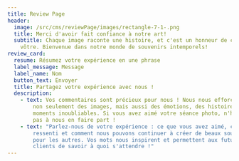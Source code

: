 ```yaml
---
title: Review Page
header:
  image: /src/cms/reviewPage/images/rectangle-7-1-.png
  title: Merci d'avoir fait confiance à notre art!
  subtitle: Chaque image raconte une histoire, et c'est un honneur de capturer la
    vôtre. Bienvenue dans notre monde de souvenirs intemporels!
review_card:
  resume: Résumez votre expérience en une phrase
  label_message: Message
  label_name: Nom
  button_text: Envoyer
  title: Partagez votre expérience avec nous !
  description:
    - text: Vos commentaires sont précieux pour nous ! Nous nous efforçons de capturer
        non seulement des images, mais aussi des émotions, des histoires et des
        moments inoubliables. Si vous avez aimé votre séance photo, n'hésitez
        pas à nous en faire part !
    - text: "Parlez-nous de votre expérience : ce que vous avez aimé, ce que vous avez
        ressenti et comment nous pouvons continuer à créer de beaux souvenirs
        pour les autres. Vos mots nous inspirent et permettent aux futurs
        clients de savoir à quoi s'attendre !"
---
```

